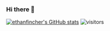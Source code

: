 ### Hi there 👋

[![ethanfincher's GitHub stats](https://github-readme-stats.vercel.app/api?username=ethanfincher)](https://github.com/ethanfincher/github-readme-stats)
![visitors](https://visitor-badge.glitch.me/badge?page_id=README.md)

<!--
**ethanfincher/ethanfincher** is a ✨ _special_ ✨ repository because its `README.md` (this file) appears on your GitHub profile.

Here are some ideas to get you started:

- 🔭 I’m currently working on ...
- 🌱 I’m currently learning ...
- 👯 I’m looking to collaborate on ...
- 🤔 I’m looking for help with ...
- 💬 Ask me about ...
- 📫 How to reach me: ...
- 😄 Pronouns: ...
- ⚡ Fun fact: ...
-->

